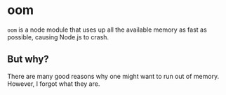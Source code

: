 # oom

`oom` is a node module that uses up all the available memory as fast as possible, causing Node.js to crash.

## But why?

There are many good reasons why one might want to run out of memory. However, I forgot what they are.

